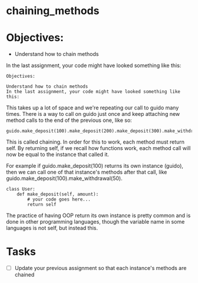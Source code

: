 # chaining_methods

# Objectives:

- Understand how to chain methods

In the last assignment, your code might have looked something like this:

```
Objectives:

Understand how to chain methods
In the last assignment, your code might have looked something like this:
```

This takes up a lot of space and we're repeating our call to guido many times. There is a way to call on guido just once and keep attaching new method calls to the end of the previous one, like so:

```
guido.make_deposit(100).make_deposit(200).make_deposit(300).make_withdrawal(50).display_user_balance()
```

This is called chaining. In order for this to work, each method must return self. By returning self, if we recall how functions work, each method call will now be equal to the instance that called it.

For example if guido.make_deposit(100) returns its own instance (guido), then we can call one of that instance's methods after that call, like guido.make_deposit(100).make_withdrawal(50).

```
class User:
    def make_deposit(self, amount):
        # your code goes here...
        return self
```

The practice of having OOP return its own instance is pretty common and is done in other programming languages, though the variable name in some languages is not self, but instead this.

# Tasks

- [ ] Update your previous assignment so that each instance's methods are chained
